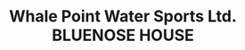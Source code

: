 ---
title: "Whale Point Water Sports Ltd. BLUENOSE HOUSE"
url: /walkerville/whale-point-water-sports-ltd-bluenose-house/
shop: Sport
---